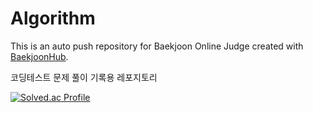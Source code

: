 # Algorithm
This is an auto push repository for Baekjoon Online Judge created with [BaekjoonHub](https://github.com/BaekjoonHub/BaekjoonHub).

코딩테스트 문제 풀이 기록용 레포지토리


[![Solved.ac Profile](http://mazassumnida.wtf/api/v2/generate_badge?boj=sparkling_yo)](https://solved.ac/sparkling_yo/)
